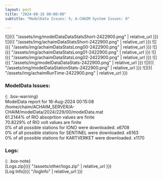 ```yaml
---
layout: post
title: "2024-08-16 00:00:00"
subtitle: "ModelData Issues: 5; A-CHAIM System Issues: 0"

---
```


![]({{ "/assets/img/modelDataDataStatsShort-2422900.png" | relative_url }})
![]({{ "/assets/img/achaimDataStatsShort-2422900.png" | relative_url }})
![]({{ "/assets/img/achaimDataStatsLong00-2422900.png" | relative_url }})
![]({{ "/assets/img/achaimDataStatsLong01-2422900.png" | relative_url }})
![]({{ "/assets/img/achaimDataStatsLong02-2422900.png" | relative_url }})
![]({{ "/assets/img/modelDataDataStats-2422900.png" | relative_url }})
![]({{ "/assets/img/modelDataStationStats-2422900.png" | relative_url }})
![]({{ "/assets/img/achaimRunTime-2422900.png" | relative_url }})


### ModelData Issues:  
  
{: .box-warning}  
 ModelData report for 16-Aug-2024 00:15:08   
 /home/chaim/ACHAIM_SERVER/A-CHAIM/modelData/2024/229/00/modelData.mat   
 61.2144% of RIO absoprtion values are finite   
 70.8229% of RIO volt values are finite   
 0% of all possible stations for IONO were downloaded. x6708   
 0% of all possible stations for SENTINEL were downloaded. x6163   
 0% of all possible stations for KARTVERKET were downloaded. x1170   
  


### Logs:  
  
{: .box-note}  
[Logs.zip]({{ "/assets/other/logs.zip" | relative_url }})  
[Log Info]({{ "/logInfo" | relative_url }})  
